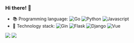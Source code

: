 ### Hi there! 👋

<!--
**Pandalzy/PandaLzy** is a ✨ _special_ ✨ repository because its `README.md` (this file) appears on your GitHub profile.

- 🔭 I’m currently working on 
- 🌱 I’m currently learning SpringBoot
- 👯 I’m looking to collaborate on ...
- 🤔 I’m looking for help with ...
- 💬 Ask me about ...
- 📫 How to reach me: ...
- 😄 Pronouns: ...
- ⚡ Fun fact: ...
-->

<!-- - 🔭 I’m currently working on [gin-research-sys](https://github.com/Pandalzy/gin-research-sys) -->
<!-- - 🌱 I’m currently learning [Go](https://github.com/golang/go) & [Gin](https://github.com/gin-gonic/gin) -->
- 📚 Programming language: 
  ![Go](https://img.shields.io/badge/-Go-00ADD8?style=flat&logo=Go&logoColor=white)
  ![Python](https://img.shields.io/badge/-Python-3776AB?style=flat&logo=Python&logoColor=white)
  ![Javascript](https://img.shields.io/badge/-JavaScript-F7DF1E?style=flat&logo=javascript&logoColor=white)
- 🔧 Technology stack:
  ![Gin](https://img.shields.io/badge/-Gin-00ADD8?style=flat&logoColor=white)
  ![Flask](https://img.shields.io/badge/-Flask-000000?style=flat&logo=Flask)
  ![Django](https://img.shields.io/badge/-Django-092E20?style=flat&logo=Django)
  ![Vue](https://img.shields.io/badge/-Vue-4FC08D?style=flat&logo=vue.js&logoColor=white)

<p>
  <img src="https://cdn.jsdelivr.net/gh/zyuanx/github-stats-transparent@output/generated/overview.svg">
  <img src="https://cdn.jsdelivr.net/gh/zyuanx/github-stats-transparent@output/generated/languages.svg">
</p>


<!--   GitHub stats graph -->
<!-- ### 📈 GitHub Activity Graph: -->
<!-- ![Asmit's GitHub activity graph](https://activity-graph.herokuapp.com/graph?username=Pandalzy&hide_border=true&theme=redical) -->
